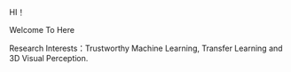 

 HI！   
 
 Welcome To Here
 

 
Research Interests：Trustworthy Machine Learning, Transfer Learning and 3D Visual Perception.


